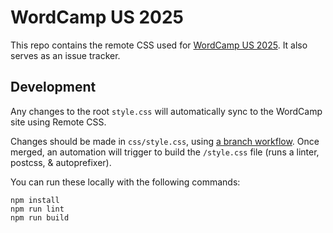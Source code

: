 # WordCamp US 2025

This repo contains the remote CSS used for [WordCamp US 2025](https://us.wordcamp.org/2025/). It also serves as an issue tracker.

## Development

Any changes to the root `style.css` will automatically sync to the WordCamp site using Remote CSS.

Changes should be made in `css/style.css`, using [a branch workflow](https://docs.github.com/en/get-started/using-github/github-flow). Once merged, an automation will trigger to build the `/style.css` file (runs a linter, postcss, & autoprefixer).

You can run these locally with the following commands:

```
npm install
npm run lint
npm run build
```
